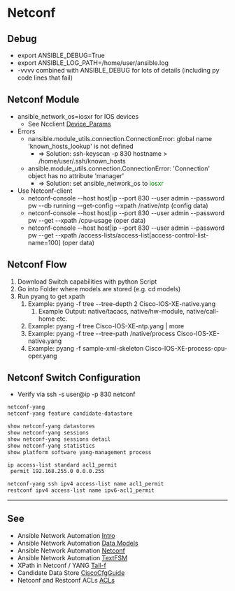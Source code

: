 Netconf
=========

## Debug
* export ANSIBLE_DEBUG=True
* export ANSIBLE_LOG_PATH=/home/user/ansible.log
* -vvvv combined with ANSIBLE_DEBUG for lots of details (including py code lines that fail)

## Netconf Module
* ansible_network_os=iosxr for IOS devices
  * See Ncclient [Device_Params](https://pypi.org/project/ncclient/)
* Errors
  * nansible.module_utils.connection.ConnectionError: global name 'known_hosts_lookup' is not defined
    * => Solution: ssh-keyscan -p 830 hostname > /home/user/.ssh/known_hosts
  * ansible.module_utils.connection.ConnectionError: 'Connection' object has no attribute 'manager'
    * => Solution: set ansible_network_os to <span style="color:green">iosxr</span>
* Use Netconf-client
  * netconf-console --host host|ip --port 830 --user admin --password pw --db running --get-config --xpath /native/ntp (config data)
  * netconf-console --host host|ip --port 830 --user admin --password pw --get --xpath /cpu-usage (oper data)
  * netconf-console --host host|ip --port 830 --user admin --password pw --get --xpath /access-lists/access-list[access-control-list-name=100] (oper data)

## Netconf Flow
1. Download Switch capabilities with python Script
2. Go into Folder where models are stored (e.g. cd models)
3. Run pyang to get xpath
   1. Example: pyang -f tree --tree-depth 2 Cisco-IOS-XE-native.yang
      1. Example Output: native/tacacs, native/hw-module, native/call-home etc.
   2. Example: pyang -f tree Cisco-IOS-XE-ntp.yang | more
   3. Example: pyang -f tree --tree-path /native/process Cisco-IOS-XE-native.yang
   4. Example: pyang -f sample-xml-skeleton Cisco-IOS-XE-process-cpu-oper.yang
 

## Netconf Switch Configuration
* Verify via ssh -s user@ip -p 830 netconf


```bash
netconf-yang
netconf-yang feature candidate-datastore

show netconf-yang datastores
show netconf-yang sessions
show netconf-yang sessions detail
show netconf-yang statistics
show platform software yang-management process

ip access-list standard acl1_permit 
 permit 192.168.255.0 0.0.0.255

netconf-yang ssh ipv4 access-list name acl1_permit
restconf ipv4 access-list name ipv6-acl1_permit

```
***


## See
* Ansible Network Automation [Intro](https://blogs.cisco.com/developer/automating-network-operations-part1)
* Ansible Network Automation [Data Models](https://blogs.cisco.com/developer/network-operations-data-models)
* Ansible Network Automation [Netconf](https://blogs.cisco.com/developer/automating-network-operations-3)
* Ansible Network Automation [TextFSM](https://blogs.cisco.com/developer/automating-network-operations-5)
* XPath in Netconf / YANG [Tail-f](https://info.tail-f.com/xpath-netconf-yang)
* Candidate Data Store [CiscoCfgGuide](https://www.cisco.com/c/en/us/td/docs/ios-xml/ios/prog/configuration/169/b_169_programmability_cg/configuring_yang_datamodel.html)
* Netconf and Restconf ACLs [ACLs](https://www.cisco.com/c/en/us/td/docs/ios-xml/ios/prog/configuration/1612/b_1612_programmability_cg/netconf_and_restconf_service_level_acls.html)